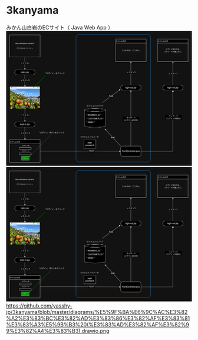 # 3kanyama
みかん山白岩のECサイト（ Java Web App ）
![画面遷移図（ログイン機能）](https://github.com/yasshy-jp/3kanyama/blob/master/diagrams/%E7%94%BB%E9%9D%A2%E9%81%B7%E7%A7%BB%E5%9B%B3%EF%BC%88%E3%83%AD%E3%82%AF%E3%82%99%E3%82%A4%E3%83%B3%EF%BC%89.drawio.png)
![画面遷移図（ログイン）](https://github.com/yasshy-jp/3kanyama/blob/master/diagrams/%E7%94%BB%E9%9D%A2%E9%81%B7%E7%A7%BB%E5%9B%B3%EF%BC%88%E3%83%AD%E3%82%AF%E3%82%99%E3%82%A4%E3%83%B3%EF%BC%89.drawio.png)
https://github.com/yasshy-jp/3kanyama/blob/master/diagrams/%E5%9F%BA%E6%9C%AC%E3%82%A2%E3%83%BC%E3%82%AD%E3%83%86%E3%82%AF%E3%83%81%E3%83%A3%E5%9B%B3%20(%E3%83%AD%E3%82%AF%E3%82%99%E3%82%A4%E3%83%B3).drawio.png
